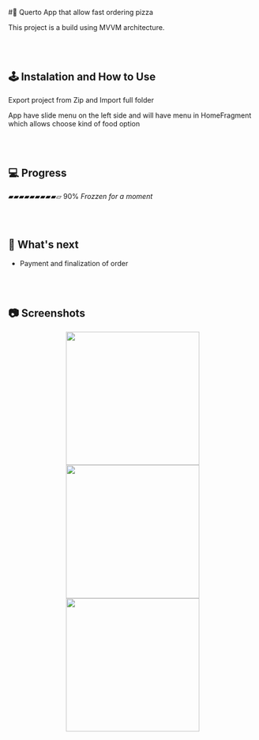 #🍕 Querto
App that allow fast ordering pizza



This project is a build using MVVM architecture.


<br /><br/>
## 🕹️ Instalation and How to Use
Export project from Zip and Import full folder

App have slide menu on the left side  and will have menu in HomeFragment which allows choose kind of food option

<br /><br/>


## 💻 Progress

▰▰▰▰▰▰▰▰▰▱ 90%
*Frozzen for a moment*

<br/><br/>
## 🧭 What's next

* Payment and finalization of order

<br /><br/>
## 📷 Screenshots

<p align="center">
 <img src="gif-1.gif" width="270px">
  <img src="gif-2.gif" width="270px">
   <img src="gif-3.gif" width="270px">
</p>


